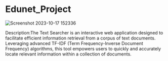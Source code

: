 # Edunet_Project
![Screenshot 2023-10-17 152336](https://github.com/iamprasadraju/Edunet_Project/assets/110875489/25357d76-e42f-4309-b7a4-d9b03a6bfb0b)

<p>Description:The Text Searcher is an interactive web application designed to facilitate efficient information retrieval from a corpus of text documents. Leveraging advanced TF-IDF (Term Frequency-Inverse Document Frequency) algorithms, this tool empowers users to quickly and accurately locate relevant information within a collection of documents.</p>
